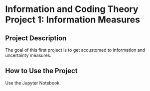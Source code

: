 # Information and Coding Theory Project 1: Information Measures

## Project Description
The goal of this first project is to get accustomed to information and uncertainty measures.

## How to Use the Project
Use the Jupyter Notebook.

